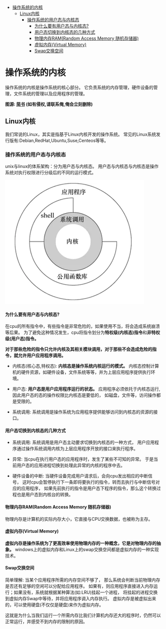 <!-- TOC -->

   * [操作系统的内核](#操作系统的内核)
      * [Linux内核](#linux内核)
         * [操作系统的用户态与内核态](#操作系统的用户态与内核态)
            * [为什么要有用户态与内核态?](#为什么要有用户态与内核态)
            * [用户态切换到内核态的几种方式](#用户态切换到内核态的几种方式)
            * [物理内存RAM(Random Access Memory 随机存储器)](#物理内存ramrandom-access-memory-随机存储器)
            * [虚拟内存(Virtual Memory)](#虚拟内存virtual-memory)
            * [Swap交换空间](#swap交换空间)

<!-- /TOC -->


# 操作系统的内核

操作系统的内核是操作系统的核心部分。
它负责系统的内存管理，硬件设备的管理，文件系统的管理以及应用程序的管理。

**图源:
[简书](https://www.jianshu.com/p/85e931636f27) (如有侵权,请联系俺,俺会立刻删除)**

## Linux内核
我们常说的Linux，其实是指基于Linux内核开发的操作系统。
常见的Linux系统发行版有:Debian,RedHat,Ubuntu,Suse,Centeos等等。

### 操作系统的用户态与内核态

unix与linux的体系架构：分为用户态与内核态。
用户态与内核态与内核态是操作系统对执行权限进行分级后的不同的运行模式。

![用户态与内核态](../../img/jdk-jvm-juc/用户态与内核态.png)

#### 为什么要有用户态与内核态?
在cpu的所有指令中，有些指令是非常危险的，如果使用不当，将会造成系统崩溃等后果。
为了避免这种情况发生，cpu将指令划分为**特权级(内核态)指令**和**非特权级(用户态)指令。**

**对于那些危险的指令只允许内核及其相关模块调用，对于那些不会造成危险的指令，就允许用户应用程序调用。**

* 内核态(核心态,特权态): **内核态是操作系统内核运行的模式。**
内核态控制计算机的硬件资源，如硬件设备，文件系统等等，并为上层应用程序提供执行环境。

* 用户态: **用户态是用户应用程序运行的状态。**
应用程序必须依托于内核态运行,因此用户态的态的操作权限比内核态是要低的，
如磁盘，文件等，访问操作都是受限的。

* 系统调用: 系统调用是操作系统为应用程序提供能够访问到内核态的资源的接口。

#### 用户态切换到内核态的几种方式
* 系统调用: 系统调用是用户态主动要求切换到内核态的一种方式，
用户应用程序通过操作系统调用内核为上层应用程序开放的接口来执行程序。

* 异常: 当cpu在执行用户态的应用程序时，发生了某些不可知的异常。
于是当前用户态的应用进程切换到处理此异常的内核的程序中去。

* 硬件设备的中断: 当硬件设备完成用户请求后，会向cpu发出相应的中断信号，
这时cpu会暂停执行下一条即将要执行的指令，转而去执行与中断信号对应的应用程序，
如果先前执行的指令是用户态下程序的指令，那么这个转换过程也是用户态到内核台的转换。

#### 物理内存RAM(Random Access Memory 随机存储器)
物理内存是计算机的实际内存大小，它直接与CPU交换数据，也被称为主存。

#### 虚拟内存(Virtual Memory)
**虚拟内存是操作系统为了更高效率使用物理内存的一种概念，它是对物理内存的抽象。**
windows上的虚拟内存和Linux上的swap交换空间都是虚拟内存的一种实现技术。

#### Swap交换空间
简单理解: 当某个应用程序所需的内存空间不够了，
那么系统会判断当前物理内存是否还有足够的空闲可以分配给应用程序。
如果有，则应用程序直接进入内存运行；如果没有，系统就根据某种算法(如:LRU)挂起一个进程，
将挂起的进程交换到虚拟内存Swap中等待，并将应用程序调入内存执行。
虚拟内存是被虚拟出来的，可以使用硬盘(不仅仅是硬盘)来作为虚拟内存。

这就是为什么当我们运行一个所需内存比我们计算机内存还大的程序时，仍然可以正常运行，并感受不到内存的限制的原因。